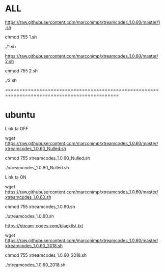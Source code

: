 # ALL

https://raw.githubusercontent.com/marconimp/xtreamcodes_1.0.60/master/1.sh

chmod 755 1.sh

./1.sh

https://raw.githubusercontent.com/marconimp/xtreamcodes_1.0.60/master/2.sh

chmod 755 2.sh

./2.sh

==============================================================================================

# ubuntu

 Link ta OFF
 
wget https://raw.githubusercontent.com/marconimp/xtreamcodes_1.0.60/master/xtreamcodes_1.0.60_Nulled.sh

chmod 755 xtreamcodes_1.0.60_Nulled.sh

./xtreamcodes_1.0.60_Nulled.sh

 Link ta ON
 
wget https://raw.githubusercontent.com/marconimp/xtreamcodes_1.0.60/master/xtreamcodes_1.0.60.sh

chmod 755 xtreamcodes_1.0.60.sh

./xtreamcodes_1.0.60.sh

https://xtream-codes.com/blacklist.txt


wget https://raw.githubusercontent.com/marconimp/xtreamcodes_1.0.60/master/xtreamcodes_1.0.60_2018.sh

chmod 755 xtreamcodes_1.0.60_2018.sh

./xtreamcodes_1.0.60_2018.sh
